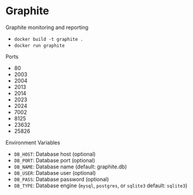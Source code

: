 # Graphite

Graphite monitoring and reporting

* `docker build -t graphite .`
* `docker run graphite`

Ports

* 80
* 2003
* 2004
* 2013
* 2014
* 2023
* 2024
* 7002
* 8125
* 23632
* 25826

Environment Variables

* `DB_HOST`: Database host (optional)
* `DB_PORT`: Database port (optional)
* `DB_NAME`: Database name (default: graphite.db)
* `DB_USER`: Database user (optional)
* `DB_PASS`: Database password (optional)
* `DB_TYPE`: Database engine (`mysql`, `postgres`, or `sqlite3` default: `sqlite3`)
